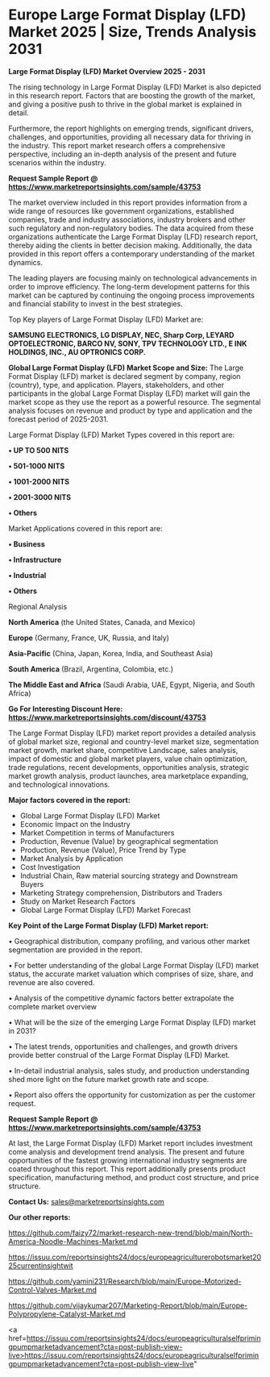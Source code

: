 # Europe Large Format Display (LFD) Market 2025 | Size, Trends Analysis 2031

<Strong> Large Format Display (LFD) Market Overview 2025 - 2031</strong>

The rising technology in Large Format Display (LFD) Market is also depicted in this research report. Factors that are boosting the growth of the market, and giving a positive push to thrive in the global market is explained in detail.

Furthermore, the report highlights on emerging trends, significant drivers, challenges, and opportunities, providing all necessary data for thriving in the industry. This report market research offers a comprehensive perspective, including an in-depth analysis of the present and future scenarios within the industry.

<strong>Request Sample Report @ <a href=https://www.marketreportsinsights.com/sample/43753>https://www.marketreportsinsights.com/sample/43753</a></strong>

The market overview included in this report provides information from a wide range of resources like government organizations, established companies, trade and industry associations, industry brokers and other such regulatory and non-regulatory bodies. The data acquired from these organizations authenticate the Large Format Display (LFD) research report, thereby aiding the clients in better decision making. Additionally, the data provided in this report offers a contemporary understanding of the market dynamics.

The leading players are focusing mainly on technological advancements in order to improve efficiency. The long-term development patterns for this market can be captured by continuing the ongoing process improvements and financial stability to invest in the best strategies.

Top Key players of Large Format Display (LFD) Market are:

<strong>SAMSUNG ELECTRONICS, LG DISPLAY, NEC, Sharp Corp, LEYARD OPTOELECTRONIC, BARCO NV, SONY, TPV TECHNOLOGY LTD., E INK HOLDINGS, INC., AU OPTRONICS CORP.</strong>

<strong><b>Global Large Format Display (LFD) Market Scope and Size:</b></strong>
The Large Format Display (LFD) market is declared segment by company, region (country), type, and application. Players, stakeholders, and other participants in the global Large Format Display (LFD) market will gain the market scope as they use the report as a powerful resource. The segmental analysis focuses on revenue and product by type and application and the forecast period of 2025-2031.

Large Format Display (LFD) Market Types covered in this report are:

<strong>•  UP TO 500 NITS

•  501-1000 NITS

•  1001-2000 NITS

•  2001-3000 NITS

•  Others</strong>

Market Applications covered in this report are:

<strong>•  Business

•  Infrastructure

•  Industrial

•  Others</strong> 

Regional Analysis

<strong>North America</strong> (the United States, Canada, and Mexico)

<strong>Europe</strong> (Germany, France, UK, Russia, and Italy)

<strong>Asia-Pacific</strong> (China, Japan, Korea, India, and Southeast Asia)

<strong>South America</strong> (Brazil, Argentina, Colombia, etc.)

<strong>The Middle East and Africa</strong> (Saudi Arabia, UAE, Egypt, Nigeria, and South Africa)

<strong>Go For Interesting Discount Here: <a href=https://www.marketreportsinsights.com/discount/43753>https://www.marketreportsinsights.com/discount/43753</a></strong>

The Large Format Display (LFD) market report provides a detailed analysis of global market size, regional and country-level market size, segmentation market growth, market share, competitive Landscape, sales analysis, impact of domestic and global market players, value chain optimization, trade regulations, recent developments, opportunities analysis, strategic market growth analysis, product launches, area marketplace expanding, and technological innovations.

<strong><b>Major factors covered in the report:</b></strong>
<ul>
  <li>Global Large Format Display (LFD) Market </li>
  <li>Economic Impact on the Industry</li>
  <li>Market Competition in terms of Manufacturers</li>
  <li>Production, Revenue (Value) by geographical segmentation</li>
  <li>Production, Revenue (Value), Price Trend by Type</li>
  <li>Market Analysis by Application</li>
  <li>Cost Investigation</li>
  <li>Industrial Chain, Raw material sourcing strategy and Downstream Buyers</li>
  <li>Marketing Strategy comprehension, Distributors and Traders</li>
  <li>Study on Market Research Factors</li>
  <li>Global Large Format Display (LFD) Market Forecast</li>
</ul>

<strong><b>Key Point of the Large Format Display (LFD) Market report:</b></strong>

• Geographical distribution, company profiling, and various other market segmentation are provided in the report.

• For better understanding of the global Large Format Display (LFD) market status, the accurate market valuation which comprises of size, share, and revenue are also covered.

• Analysis of the competitive dynamic factors better extrapolate the complete market overview

• What will be the size of the emerging Large Format Display (LFD) market in 2031?

• The latest trends, opportunities and challenges, and growth drivers provide better construal of the Large Format Display (LFD) Market.

• In-detail industrial analysis, sales study, and production understanding shed more light on the future market growth rate and scope.

• Report also offers the opportunity for customization as per the customer request.

<strong>Request Sample Report @ <a href=https://www.marketreportsinsights.com/sample/43753>https://www.marketreportsinsights.com/sample/43753</a></strong>

At last, the Large Format Display (LFD) Market report includes investment come analysis and development trend analysis. The present and future opportunities of the fastest growing international industry segments are coated throughout this report. This report additionally presents product specification, manufacturing method, and product cost structure, and price structure.

<strong>Contact Us:</strong>
sales@marketreportsinsights.com

<strong>Our other reports:</strong>

<a href=https://github.com/faizy72/market-research-new-trend/blob/main/North-America-Noodle-Machines-Market.md>https://github.com/faizy72/market-research-new-trend/blob/main/North-America-Noodle-Machines-Market.md</a>

<a href=https://issuu.com/reportsinsights24/docs/europeagriculturerobotsmarket2025currentinsightwit>https://issuu.com/reportsinsights24/docs/europeagriculturerobotsmarket2025currentinsightwit</a>

<a href=https://github.com/yamini231/Research/blob/main/Europe-Motorized-Control-Valves-Market.md>https://github.com/yamini231/Research/blob/main/Europe-Motorized-Control-Valves-Market.md</a>

<a href=https://github.com/vijaykumar207/Marketing-Report/blob/main/Europe-Polypropylene-Catalyst-Market.md>https://github.com/vijaykumar207/Marketing-Report/blob/main/Europe-Polypropylene-Catalyst-Market.md</a>

<a href=https://issuu.com/reportsinsights24/docs/europeagriculturalselfprimingpumpmarketadvancement?cta=post-publish-view-live>https://issuu.com/reportsinsights24/docs/europeagriculturalselfprimingpumpmarketadvancement?cta=post-publish-view-live</a>"
